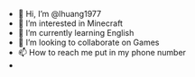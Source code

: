 - 👋 Hi, I’m @lhuang1977
- 👀 I’m interested in Minecraft
- 🌱 I’m currently learning English
- 💞️ I’m looking to collaborate on Games
- 📫 How to reach me put in my phone number
- 

<!---
lhuang1977/lhuang1977 is a ✨ special ✨ repository because its `README.md` (this file) appears on your GitHub profile.
You can click the Preview link to take a look at your changes.
--->
